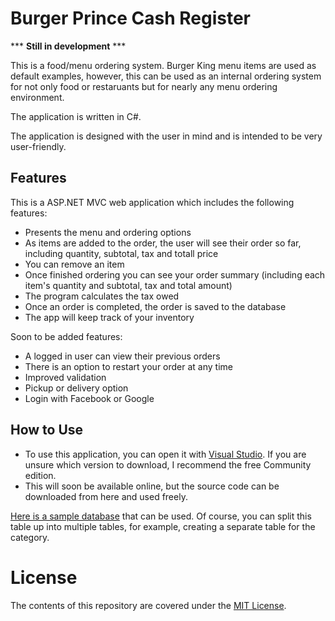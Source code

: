 # Burger Prince Cash Register

*** **Still in development** ***

This is a food/menu ordering system. Burger King menu items are used as default examples, however, this can be used as an internal ordering system for not only food or restaruants but for nearly any menu ordering environment. 

The application is written in C#.

The application is designed with the user in mind and is intended to be very user-friendly.

## Features
This is a ASP.NET MVC web application which includes the following features:

- Presents the menu and ordering options
- As items are added to the order, the user will see their order so far, including quantity, subtotal, tax and totall price
- You can remove an item
- Once finished ordering you can see your order summary (including each item's quantity and subtotal, tax and total amount)
- The program calculates the tax owed
- Once an order is completed, the order is saved to the database
- The app will keep track of your inventory

Soon to be added features:
- A logged in user can view their previous orders
- There is an option to restart your order at any time
- Improved validation
- Pickup or delivery option
- Login with Facebook or Google

## How to Use
- To use this application, you can open it with [Visual Studio](https://visualstudio.microsoft.com/downloads/). If you are unsure which version to download, I recommend the free Community edition.
- This will soon be available online, but the source code can be downloaded from here and used freely.

[Here is a sample database](https://imgur.com/a/SoIrYnF) that can be used. Of course, you can split this table up into multiple tables, for example, creating a separate table for the category.


# License
The contents of this repository are covered under the [MIT License](https://github.com/udacity/ud777-writing-readmes/blob/master/LICENSE).
